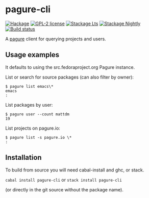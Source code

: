 # pagure-cli

[![Hackage](https://img.shields.io/hackage/v/pagure-cli.svg)](https://hackage.haskell.org/package/pagure-cli)
[![GPL-2 license](https://img.shields.io/badge/license-GPL--2-blue.svg)](LICENSE)
[![Stackage Lts](http://stackage.org/package/pagure-cli/badge/lts)](http://stackage.org/lts/package/pagure-cli)
[![Stackage Nightly](http://stackage.org/package/pagure-cli/badge/nightly)](http://stackage.org/nightly/package/pagure-cli)
[![Build status](https://secure.travis-ci.org/juhp/pagure-cli.svg)](https://travis-ci.org/juhp/pagure-cli)

A [pagure](https://docs.pagure.org/pagure/) client for querying
projects and users.

## Usage examples
It defaults to using the src.fedoraproject.org Pagure instance.

List or search for source packages (can also filter by owner):
```
$ pagure list emacs\*
emacs
:
```

List packages by user:
```
$ pagure user --count mattdm
19
```

List projects on pagure.io:
```
$ pagure list -s pagure.io \*
:
```

## Installation

To build from source you will need cabal-install and ghc, or stack.

`cabal install pagure-cli` or `stack install pagure-cli`

(or directly in the git source without the package name).
